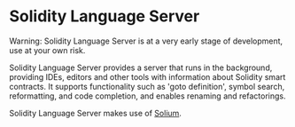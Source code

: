 Solidity Language Server
========================

Warning: Solidity Language Server is at a very early stage of development, use at your own risk.

Solidity Language Server provides a server that runs in the background, providing IDEs, editors and other tools with information about Solidity smart contracts. It supports functionality such as 'goto definition', symbol search, reformatting, and code completion, and enables renaming and refactorings.

Solidity Language Server makes use of [Solium][Solium].

[solium]: https://github.com/duaraghav8/Solium
